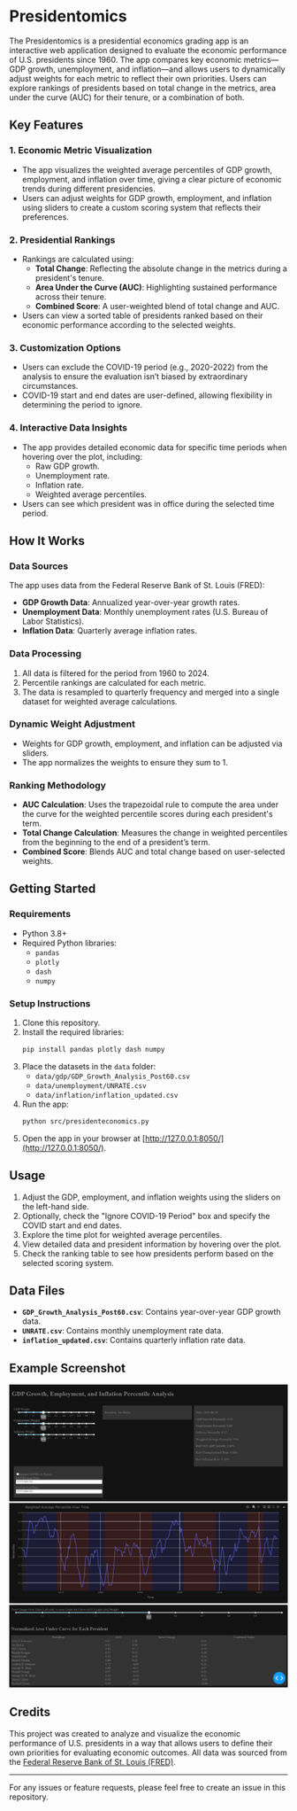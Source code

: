 
# Presidentomics

The Presidentomics is a presidential economics grading app is an interactive web application designed to evaluate the economic performance of U.S. presidents since 1960. The app compares key economic metrics—GDP growth, unemployment, and inflation—and allows users to dynamically adjust weights for each metric to reflect their own priorities. Users can explore rankings of presidents based on total change in the metrics, area under the curve (AUC) for their tenure, or a combination of both.

## Key Features

### 1. Economic Metric Visualization
- The app visualizes the weighted average percentiles of GDP growth, employment, and inflation over time, giving a clear picture of economic trends during different presidencies.
- Users can adjust weights for GDP growth, employment, and inflation using sliders to create a custom scoring system that reflects their preferences.

### 2. Presidential Rankings
- Rankings are calculated using:
  - **Total Change**: Reflecting the absolute change in the metrics during a president's tenure.
  - **Area Under the Curve (AUC)**: Highlighting sustained performance across their tenure.
  - **Combined Score**: A user-weighted blend of total change and AUC.
- Users can view a sorted table of presidents ranked based on their economic performance according to the selected weights.

### 3. Customization Options
- Users can exclude the COVID-19 period (e.g., 2020-2022) from the analysis to ensure the evaluation isn’t biased by extraordinary circumstances.
- COVID-19 start and end dates are user-defined, allowing flexibility in determining the period to ignore.

### 4. Interactive Data Insights
- The app provides detailed economic data for specific time periods when hovering over the plot, including:
  - Raw GDP growth.
  - Unemployment rate.
  - Inflation rate.
  - Weighted average percentiles.
- Users can see which president was in office during the selected time period.

## How It Works

### Data Sources
The app uses data from the Federal Reserve Bank of St. Louis (FRED):
- **GDP Growth Data**: Annualized year-over-year growth rates.
- **Unemployment Data**: Monthly unemployment rates (U.S. Bureau of Labor Statistics).
- **Inflation Data**: Quarterly average inflation rates.

### Data Processing
1. All data is filtered for the period from 1960 to 2024.
2. Percentile rankings are calculated for each metric.
3. The data is resampled to quarterly frequency and merged into a single dataset for weighted average calculations.

### Dynamic Weight Adjustment
- Weights for GDP growth, employment, and inflation can be adjusted via sliders.
- The app normalizes the weights to ensure they sum to 1.

### Ranking Methodology
- **AUC Calculation**: Uses the trapezoidal rule to compute the area under the curve for the weighted percentile scores during each president's term.
- **Total Change Calculation**: Measures the change in weighted percentiles from the beginning to the end of a president’s term.
- **Combined Score**: Blends AUC and total change based on user-selected weights.

## Getting Started

### Requirements
- Python 3.8+
- Required Python libraries:
  - `pandas`
  - `plotly`
  - `dash`
  - `numpy`

### Setup Instructions
1. Clone this repository.
2. Install the required libraries:
   ```bash
   pip install pandas plotly dash numpy
   ```
3. Place the datasets in the `data` folder:
   - `data/gdp/GDP_Growth_Analysis_Post60.csv`
   - `data/unemployment/UNRATE.csv`
   - `data/inflation/inflation_updated.csv`
4. Run the app:
   ```bash
   python src/presidenteconomics.py
   ```
5. Open the app in your browser at [http://127.0.0.1:8050/](http://127.0.0.1:8050/).

## Usage
1. Adjust the GDP, employment, and inflation weights using the sliders on the left-hand side.
2. Optionally, check the "Ignore COVID-19 Period" box and specify the COVID start and end dates.
3. Explore the time plot for weighted average percentiles.
4. View detailed data and president information by hovering over the plot.
5. Check the ranking table to see how presidents perform based on the selected scoring system.

## Data Files
- **`GDP_Growth_Analysis_Post60.csv`**: Contains year-over-year GDP growth data.
- **`UNRATE.csv`**: Contains monthly unemployment rate data.
- **`inflation_updated.csv`**: Contains quarterly inflation rate data.

## Example Screenshot
![App Screenshot](./photos/app_screenshot1.png)
![App Screenshot](./photos/app_screenshot2.png)
![App Screenshot](./photos/app_screenshot3.png)

## Credits
This project was created to analyze and visualize the economic performance of U.S. presidents in a way that allows users to define their own priorities for evaluating economic outcomes. All data was sourced from the [Federal Reserve Bank of St. Louis (FRED)](https://fred.stlouisfed.org/).

---

For any issues or feature requests, please feel free to create an issue in this repository.
